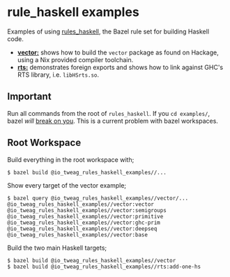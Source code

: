 # rule_haskell examples

Examples of using [rules_haskell][rules_haskell], the Bazel rule set
for building Haskell code.

* [**vector:**](./vector/) shows how to build the `vector` package as
  found on Hackage, using a Nix provided compiler toolchain.
* [**rts:**](./rts/) demonstrates foreign exports and shows how to
  link against GHC's RTS library, i.e. `libHSrts.so`.
  
## **Important**

Run all commands from the root of `rules_haskell`.
If you `cd examples/`, bazel *will* [break on
you](https://github.com/tweag/rules_haskell/issues/740).
This is a current problem with bazel workspaces.

## Root Workspace

Build everything in the root workspace with;

```
$ bazel build @io_tweag_rules_haskell_examples//...
```

Show every target of the vector example;

```
$ bazel query @io_tweag_rules_haskell_examples//vector/...
@io_tweag_rules_haskell_examples//vector:vector
@io_tweag_rules_haskell_examples//vector:semigroups
@io_tweag_rules_haskell_examples//vector:primitive
@io_tweag_rules_haskell_examples//vector:ghc-prim
@io_tweag_rules_haskell_examples//vector:deepseq
@io_tweag_rules_haskell_examples//vector:base
```

Build the two main Haskell targets;

```
$ bazel build @io_tweag_rules_haskell_examples//vector
$ bazel build @io_tweag_rules_haskell_examples//rts:add-one-hs
```

[rules_haskell]: https://github.com/tweag/rules_haskell
